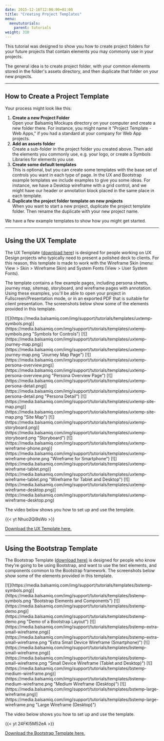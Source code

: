 ```yaml
---
date: 2015-12-16T12:00:00+01:00
title: "Creating Project Templates"
menu:
  menututorials:
    parent: tutorials
weight: 310
---
```


This tutorial was designed to show you how to create project folders for your future projects that contain elements you may commonly use in your projects.

The general idea is to create project folder, with your common elements stored in the folder's assets directory, and then duplicate that folder on your new projects.

* * *

## How to Create a Project Template 

Your process might look like this:

1.  **Create a new Project Folder**  
    Open your Balsamiq Mockups directory on your computer and create a new folder there. For instance, you might name it "Project Template - Web Apps," if you had a standard at your company for Web App projects.
2.  **Add an assets folder**  
    Create a sub-folder in the project folder you created above. Then add the elements you commonly use, e.g. your logo, or create a Symbols Libraries for elements you use.
3.  **Create some default templates**  
    This is optional, but you can create some templates with the base set of controls you want in each type of page. In the UX and Bootstrap example templates we include examples to give you some ideas. For instance, we have a Desktop wireframe with a grid control, and we might have our header or annotation block placed in the same place in each template.
4.  **Duplicate the project folder template on new projects**  
    When you want to start a new project, duplicate the project template folder. Then rename the duplicate with your new project name.

We have a few example templates to show how you might get started.

* * *

## Using the UX Template 

The UX Template ([download here](https://mockupstogo.mybalsamiq.com/projects/template-ux.zip)) is designed for people working on UX Design projects who typically need to present a polished deck to clients. For this reason, this template is made to work with the Wireframe Skin (menu: View > Skin > Wireframe Skin) and System Fonts (View > User System Fonts).

The template contains a few example pages, including persona sheets, journey map, sitemap, storyboard, and wireframe pages with annotation. Using these examples, you'll be able to open your project in Fullscreen/Presentation mode, or in an exported PDF that is suitable for client presentation. The screenshots below show some of the elements provided in this template.

<div class="gallery clearfix">[![](https://media.balsamiq.com/img/support/tutorials/templates/uxtemp-symbols.png)](https://media.balsamiq.com/img/support/tutorials/templates/uxtemp-symbols.png "Symbols for Controls") [![](https://media.balsamiq.com/img/support/tutorials/templates/uxtemp-journey-map.png)](https://media.balsamiq.com/img/support/tutorials/templates/uxtemp-journey-map.png "Journey Map Page") [![](https://media.balsamiq.com/img/support/tutorials/templates/uxtemp-persona-overview.png)](https://media.balsamiq.com/img/support/tutorials/templates/uxtemp-persona-overview.png "Persona Overview Page") [![](https://media.balsamiq.com/img/support/tutorials/templates/uxtemp-persona-detail.png)](https://media.balsamiq.com/img/support/tutorials/templates/uxtemp-persona-detail.png "Persona Detail") [![](https://media.balsamiq.com/img/support/tutorials/templates/uxtemp-site-map.png)](https://media.balsamiq.com/img/support/tutorials/templates/uxtemp-site-map.png "Site Map") [![](https://media.balsamiq.com/img/support/tutorials/templates/uxtemp-storyboard.png)](https://media.balsamiq.com/img/support/tutorials/templates/uxtemp-storyboard.png "Storyboard") [![](https://media.balsamiq.com/img/support/tutorials/templates/uxtemp-wireframe-phone.png)](https://media.balsamiq.com/img/support/tutorials/templates/uxtemp-wireframe-phone.png "Wireframe for Smartphone") [![](https://media.balsamiq.com/img/support/tutorials/templates/uxtemp-wireframe-tablet.png)](https://media.balsamiq.com/img/support/tutorials/templates/uxtemp-wireframe-tablet.png "Wireframe for Tablet and Desktop") [![](https://media.balsamiq.com/img/support/tutorials/templates/uxtemp-wireframe-desktop.png)](https://media.balsamiq.com/img/support/tutorials/templates/uxtemp-wireframe-desktop.png)</div>

The video below shows you how to set up and use the template.

{{< yt Nhuo2Qi9sWo >}}

[Download the UX Template here.](https://mockupstogo.mybalsamiq.com/projects/template-ux.zip)

* * *

## Using the Bootstrap Template 

The Bootstrap Template ([download here)](https://mockupstogo.mybalsamiq.com/projects/template-bootstrap.zip) is designed for people who know they're going to be using Bootstrap, and want to use the text elements, and components common to the Bootstrap framework. The screenshots below show some of the elements provided in this template.

<div class="gallery clearfix">[![](https://media.balsamiq.com/img/support/tutorials/templates/bstemp-symbols.png)](https://media.balsamiq.com/img/support/tutorials/templates/bstemp-symbols.png "Bootstrap Elements and Components") [![](https://media.balsamiq.com/img/support/tutorials/templates/bstemp-demo.png)](https://media.balsamiq.com/img/support/tutorials/templates/bstemp-demo.png "Demo of a Bootstrap Layout") [![](https://media.balsamiq.com/img/support/tutorials/templates/bstemp-extra-small-wireframe.png)](https://media.balsamiq.com/img/support/tutorials/templates/bstemp-extra-small-wireframe.png "Extra Small Device Wireframe (Smartphone)") [![](https://media.balsamiq.com/img/support/tutorials/templates/bstemp-small-wireframe.png)](https://media.balsamiq.com/img/support/tutorials/templates/bstemp-small-wireframe.png "Small Device Wireframe (Tablet and Desktop)") [![](https://media.balsamiq.com/img/support/tutorials/templates/bstemp-medium-wireframe.png)](https://media.balsamiq.com/img/support/tutorials/templates/bstemp-medium-wireframe.png "Medium Wireframe (Desktop)") [![](https://media.balsamiq.com/img/support/tutorials/templates/bstemp-large-wireframe.png)](https://media.balsamiq.com/img/support/tutorials/templates/bstemp-large-wireframe.png "Large Wireframe (Desktop)")</div>

The video below shows you how to set up and use the template.

{{< yt 24FKl5M52eA >}}

[Download the Bootstrap Template here.](https://mockupstogo.mybalsamiq.com/projects/template-bootstrap.zip)